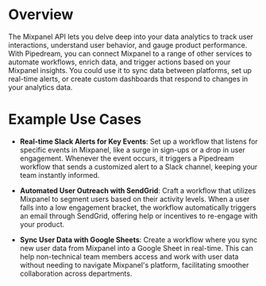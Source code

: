 # Overview

The Mixpanel API lets you delve deep into your data analytics to track user interactions, understand user behavior, and gauge product performance. With Pipedream, you can connect Mixpanel to a range of other services to automate workflows, enrich data, and trigger actions based on your Mixpanel insights. You could use it to sync data between platforms, set up real-time alerts, or create custom dashboards that respond to changes in your analytics data.

# Example Use Cases

- **Real-time Slack Alerts for Key Events**: Set up a workflow that listens for specific events in Mixpanel, like a surge in sign-ups or a drop in user engagement. Whenever the event occurs, it triggers a Pipedream workflow that sends a customized alert to a Slack channel, keeping your team instantly informed.

- **Automated User Outreach with SendGrid**: Craft a workflow that utilizes Mixpanel to segment users based on their activity levels. When a user falls into a low engagement bracket, the workflow automatically triggers an email through SendGrid, offering help or incentives to re-engage with your product.

- **Sync User Data with Google Sheets**: Create a workflow where you sync new user data from Mixpanel into a Google Sheet in real-time. This can help non-technical team members access and work with user data without needing to navigate Mixpanel's platform, facilitating smoother collaboration across departments.
